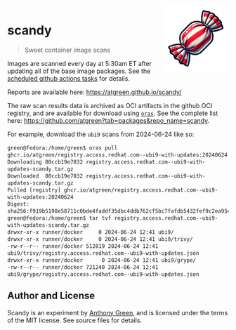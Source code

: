 <img src="images/scandy-180x180.png" align="right" width="150" height="150" />

# scandy
> Sweet container image scans

Images are scanned every day at 5:30am ET after updating all of the
base image packages.  See the [scheduled github actions
tasks](https://github.com/atgreen/scandy/blob/main/.github/workflows/scan.yaml)
for details.

Reports are available here: https://atgreen.github.io/scandy/

The raw scan results data is archived as OCI artifacts in the github
OCI registry, and are available for download using
[`oras`](https://oras.land).  See the complete list here:
https://github.com/atgreen?tab=packages&repo_name=scandy.

For example, download the `ubi9` scans from 2024-06-24 like so:
```
green@fedora:/home/green$ oras pull ghcr.io/atgreen/registry.access.redhat.com--ubi9-with-updates:20240624
Downloading 80ccb19e7032 registry.access.redhat.com--ubi9-with-updates-scandy.tar.gz
Downloaded  80ccb19e7032 registry.access.redhat.com--ubi9-with-updates-scandy.tar.gz
Pulled [registry] ghcr.io/atgreen/registry.access.redhat.com--ubi9-with-updates:20240624
Digest: sha256:f919b5198e58711c0bde4faddf35dbc4ddb762cf5bc7fafdb5432fef9c2ea954
green@fedora:/home/green$ tar tvf registry.access.redhat.com--ubi9-with-updates-scandy.tar.gz
drwxr-xr-x runner/docker     0 2024-06-24 12:41 ubi9/
drwxr-xr-x runner/docker     0 2024-06-24 12:41 ubi9/trivy/
-rw-r--r-- runner/docker 512819 2024-06-24 12:41 ubi9/trivy/registry.access.redhat.com--ubi9-with-updates.json
drwxr-xr-x runner/docker      0 2024-06-24 12:41 ubi9/grype/
-rw-r--r-- runner/docker 721240 2024-06-24 12:41 ubi9/grype/registry.access.redhat.com--ubi9-with-updates.json
```

## Author and License

Scandy is an experiment by [Anthony
Green](https://github.com/atgreen), and is licensed under the terms of
the MIT license.  See source files for details.
